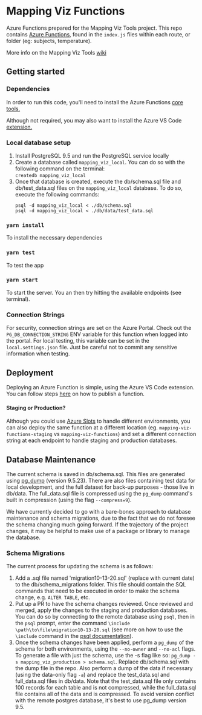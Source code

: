 # Mapping Viz Functions
Azure Functions prepared for the Mapping Viz Tools project. This repo contains [Azure Functions](https://docs.microsoft.com/en-us/azure/azure-functions/), found in the `index.js` files within each route, or folder (eg: subjects, temperature).  

More info on the Mapping Viz Tools [wiki](https://github.com/zooniverse/mapping-viz-tools/wiki/What-are-Azure-Functions%3F)

## Getting started
### Dependencies
In order to run this code, you'll need to install the Azure Functions [core tools.](https://docs.microsoft.com/en-us/azure/azure-functions/functions-run-local?tabs=macos%2Ccsharp%2Cbash#v2)

Although not required, you may also want to install the Azure VS Code [extension.](https://code.visualstudio.com/docs/azure/extensions)

### Local database setup
1. Install PostgreSQL 9.5 and run the PostgreSQL service locally 
2. Create a database called `mapping_viz_local`. You can do so with the following command on the terminal:  
`createdb mapping_viz_local`
3. Once that database is created, execute the db/schema.sql file and db/test_data.sql files on the `mapping_viz_local` database. To do so, execute the following commands:
   ```
   psql -d mapping_viz_local < ./db/schema.sql
   psql -d mapping_viz_local < ./db/data/test_data.sql 
   ```

### `yarn install`
To install the necessary dependencies

### `yarn test`
To test the app

### `yarn start`
To start the server. You an then try hitting the available endpoints (see terminal).

### Connection Strings
For security, connection strings are set on the Azure Portal. Check out the `PG_DB_CONNECTION_STRING` ENV variable for this function when logged into the portal. For local testing, this variable can be set in the `local.settings.json` file. Just be careful not to commit any sensitive information when testing. 

## Deployment
Deploying an Azure Function is simple, using the Azure VS Code extension. You can follow steps [here](https://docs.microsoft.com/en-us/azure/azure-functions/functions-create-first-function-vs-code?pivots=programming-language-javascript#publish-the-project-to-azure) on how to publish a function. 

#### Staging or Production?
Although you could use [Azure Slots](https://docs.microsoft.com/en-us/azure/azure-functions/functions-deployment-slots) to handle different environments, you can also deploy the same function at a different location (eg. `mapping-viz-functions-staging` vs `mapping-viz-functions`) and set a different connection string at each endpoint to handle staging and production databases.

## Database Maintenance
The current schema is saved in db/schema.sql. This files are generated using [pg_dump](https://www.postgresql.org/docs/9.5/app-pgdump.html) (version 9.5.23). There are also files containing test data for local development, and the full dataset for back-up purposes - those live in db/data. The full_data.sql file is compressed using the `pg_dump` command's built in compression (using the flag `--compress=9`).

We have currently decided to go with a bare-bones approach to database maintenance and schema migrations, due to the fact that we do not foresee the schema changing much going forward. If the trajectory of the project changes, it may be helpful to make use of a package or library to manage the database.

### Schema Migrations
The current process for updating the schema is as follows:
1. Add a .sql file named 'migration10-13-20.sql' (replace with current date) to the db/schema_migrations folder. This file should contain the SQL commands that need to be executed in order to make the schema change, e.g. `ALTER TABLE`, etc.
2. Put up a PR to have the schema changes reviewed. Once reviewed and merged, apply the changes to the staging and production databases. You can do so by connecting to the remote database using `psql`, then in the `psql` prompt, enter the command `\include \path\to\file\migration10-13-20.sql` (see more on how to use the `\include` command in the [psql documentation](https://www.postgresql.org/docs/9.5/app-psql.html)).
3. Once the schema changes have been applied, perform a `pg_dump` of the schema for both environments, using the `--no-owner` and `--no-acl` flags. To generate a file with just the schema, use the -s flag like so: `pg_dump -s mapping_viz_production > schema.sql`. Replace db/schema.sql with the dump file in the repo. Also perform a dump of the data if necessary (using the data-only flag `-a`) and replace the test_data.sql and full_data.sql files in db/data. Note that the test_data.sql file only contains 100 records for each table and is not compressed, while the full_data.sql file contains all of the data and is compressed. To avoid version conflict with the remote postgres database, it's best to use pg_dump version 9.5. 
